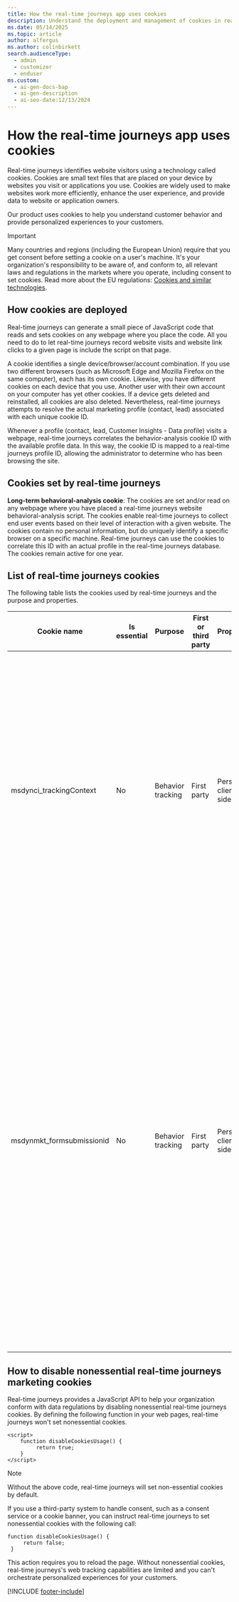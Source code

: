 ```yaml
---
title: How the real-time journeys app uses cookies
description: Understand the deployment and management of cookies in real-time journeys for personalized customer interactions.
ms.date: 05/14/2025
ms.topic: article
author: alfergus
ms.author: colinbirkett
search.audienceType:
  - admin
  - customizer
  - enduser
ms.custom:
  - ai-gen-docs-bap
  - ai-gen-description
  - ai-seo-date:12/13/2024
---
```


# How the real-time journeys app uses cookies

Real-time journeys identifies website visitors using a technology called cookies. Cookies are small text files that are placed on your device by websites you visit or applications you use. Cookies are widely used to make websites work more efficiently, enhance the user experience, and provide data to website or application owners.

Our product uses cookies to help you understand customer behavior and provide personalized experiences to your customers.

> [!IMPORTANT]
> Many countries and regions (including the European Union) require that you get consent before setting a cookie on a user's machine. It's your organization's responsibility to be aware of, and conform to, all relevant laws and regulations in the markets where you operate, including consent to set cookies. Read more about the EU regulations: [Cookies and similar technologies](https://commission.europa.eu/resources-partners/europa-web-guide/design-content-and-development/privacy-security-and-legal-notices/cookies-and-similar-technologies_en).

## How cookies are deployed

Real-time journeys can generate a small piece of JavaScript code that reads and sets cookies on any webpage where you place the code. All you need to do to let real-time journeys record website visits and website link clicks to a given page is include the script on that page.

A cookie identifies a single device/browser/account combination. If you use two different browsers (such as Microsoft Edge and Mozilla Firefox on the same computer), each has its own cookie. Likewise, you have different cookies on each device that you use. Another user with their own account on your computer has yet other cookies. If a device gets deleted and reinstalled, all cookies are also deleted. Nevertheless, real-time journeys attempts to resolve the actual marketing profile (contact, lead) associated with each unique cookie ID.

Whenever a profile (contact, lead, Customer Insights - Data profile) visits a webpage, real-time journeys correlates the behavior-analysis cookie ID with the available profile data. In this way, the cookie ID is mapped to a real-time journeys profile ID, allowing the administrator to determine who has been browsing the site.

## Cookies set by real-time journeys

**Long-term behavioral-analysis cookie**: The cookies are set and/or read on any webpage where you have placed a real-time journeys website behavioral-analysis script. The cookies enable real-time journeys to collect end user events based on their level of interaction with a given website. The cookies contain no personal information, but do uniquely identify a specific browser on a specific machine. Real-time journeys can use the cookies to correlate this ID with an actual profile in the real-time journeys database. The cookies remain active for one year.

## List of real-time journeys cookies

The following table lists the cookies used by real-time journeys and the purpose and properties.

| Cookie name             | Is essential | Purpose           | First or third party | Properties              | Function (purpose detail)                                                                                                                                                                                                                                                                                                                   | Source URL/JavaScript |
|-------------------------|--------------|-------------------|----------------------|-------------------------|---------------------------------------------------------------------------------------------------------------------------------------------------------------------------------------------------------------------------------------------------------------------------------------------------------------------------------------------|---------------|
| msdynci_trackingContext | No           | Behavior tracking | First party          | Persistent, client-side | This cookie tracks web behavior, such as page visits and clicks, over a 365-day period. It associates this behavior with a known user profile within Customer Insights Journeys to enable orchestration of personalized experiences tailored to user behavior and preferences, as well as analysis of end-user web interactions in reports. | Set by the website tracking script. This cookie is created when a user visits a website using a tracking link generated by a Customer Insights - Journeys email.            |
| msdynmkt_formsubmissionid | No | Behavior tracking | First party | Persistent, client-side | We set this cookie when an end user submits a Customer Insights - Journeys form (with web tracking enabled) on a web page. When a form is submitted by the end user, a new contact or lead is created and we use the cookie available in the browser to associate future page visits and clicks, over a 365-day period, with the newly generated contact or lead. This enables orchestration of personalized experiences tailored to user behavior and preferences, as well as analysis of end-user web interactions in reports. | Set by the service / form loader script.    |

## How to disable nonessential real-time journeys marketing cookies

Real-time journeys provides a JavaScript API to help your organization conform with data regulations by disabling nonessential real-time journeys cookies. By defining the following function in your web pages, real-time journeys won't set nonessential cookies.

```
<script>
    function disableCookiesUsage() {
         return true;
    }
</script>
```

> [!NOTE]
> Without the above code, real-time journeys will set non-essential cookies by default.

If you use a third-party system to handle consent, such as a consent service or a cookie banner, you can instruct real-time journeys to set nonessential cookies with the following call:

```
function disableCookiesUsage() {
     return false;
 }
```

This action requires you to reload the page. Without nonessential cookies, real-time journeys's web tracking capabilities are limited and you can't orchestrate personalized experiences for your customers.

[!INCLUDE [footer-include](./includes/footer-banner.md)]
